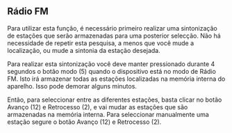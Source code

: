 ## Rádio FM

Para utilizar esta função, é necessário primeiro realizar uma sintonização de estações que serão armazenadas para uma posterior selecção. Não há necessidade de repetir esta pesquisa, a menos que você mude a localização, ou mude a sintonia da estação desejada. 

Para realizar esta sintonização você deve manter pressionado durante 4 segundos o botão modo (5) quando o dispositivo está no modo de Rádio FM. 
Isto irá armazenar todas as estações localizadas na memória interna do aparelho. Isso pode demorar alguns minutos. 

Então, para seleccionar entre as diferentes estações, basta clicar no botão Avanço (12) e Retrocesso (2), e vai mudar as estações que são armazenadas na memória interna. Para seleccionar manualmente uma estação segure o botão Avanço (12) e Retrocesso (2). 
